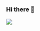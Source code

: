 ### Hi there 👋

![](https://img.shields.io/badge/<Code>-<Python>-informational?style=flat&logo=<LOGO_NAME>&logoColor=white&color=2bbc8a)

<!--
**kcalizadeh/kcalizadeh** is a ✨ _special_ ✨ repository because its `README.md` (this file) appears on your GitHub profile.

Here are some ideas to get you started:

- 🔭 I’m currently working on ...
- 🌱 I’m currently learning ...
- 👯 I’m looking to collaborate on ...
- 🤔 I’m looking for help with ...
- 💬 Ask me about ...
- 📫 How to reach me: ...
- 😄 Pronouns: ...
- ⚡ Fun fact: ...
-->

